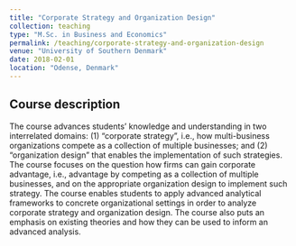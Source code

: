 ```yaml
---
title: "Corporate Strategy and Organization Design"
collection: teaching
type: "M.Sc. in Business and Economics"
permalink: /teaching/corporate-strategy-and-organization-design
venue: "University of Southern Denmark"
date: 2018-02-01
location: "Odense, Denmark"
---
```


## Course description
The course advances students’ knowledge and understanding in two interrelated domains: (1) “corporate strategy”, i.e., how multi-business organizations compete as a collection of multiple businesses; and (2) “organization design” that enables the implementation of such strategies. The course focuses on the question how firms can gain corporate advantage, i.e., advantage by competing as a collection of multiple businesses, and on the appropriate organization design to implement such strategy. The course enables students to apply advanced analytical frameworks to concrete organizational settings in order to analyze corporate strategy and organization design. The course also puts an emphasis on existing theories and how they can be used to inform an advanced analysis.
